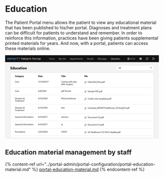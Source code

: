 # Education

The Patient Portal menu allows the patient to view any educational material that has been published to his/her portal. Diagnoses and treatment plans can be difficult for patients to understand and remember. In order to reinforce this information, practices have been giving patients supplemental printed materials for years. And now, with a portal, patients can access these materials online.

![](<../.gitbook/assets/image (30).png>)

## Education material management by staff

{% content-ref url="../portal-admin/portal-configuration/portal-education-material.md" %}
[portal-education-material.md](../portal-admin/portal-configuration/portal-education-material.md)
{% endcontent-ref %}
